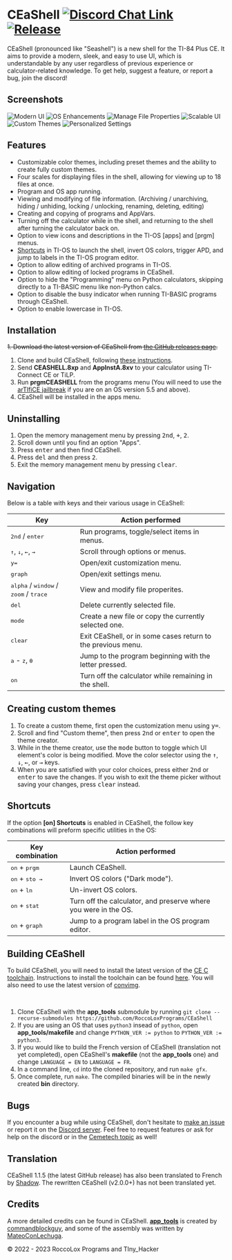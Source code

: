 # CEaShell [![Discord Chat Link](https://img.shields.io/discord/1012426214226530424?logo=discord)](https://discord.gg/RDTtu258fW) [![Release](https://img.shields.io/github/v/release/RoccoLoxPrograms/CEaShell?include_prereleases)](https://github.com/roccoloxprograms/shell/releases/latest)

CEaShell (pronounced like "Seashell") is a new shell for the TI-84 Plus CE. It aims to provide a modern, sleek, and easy to use UI, which is understandable by any user regardless of previous experience or calculator-related knowledge. To get help, suggest a feature, or report a bug, join the discord!

## Screenshots

![Modern UI](screenshots/shell.gif "Modern UI")    ![OS Enhancements](screenshots/osFileInfo.gif "OS Enhancements")
![Manage File Properties](screenshots/fileInfo.png "Manage File Properties")      ![Scalable UI](screenshots/scalableUI.gif "Scalable UI")
![Custom Themes](screenshots/customTheme.gif "Custom Themes")      ![Personalized Settings](screenshots/settings.gif "Personalized Settings")

## Features

* Customizable color themes, including preset themes and the ability to create fully custom themes.
* Four scales for displaying files in the shell, allowing for viewing up to 18 files at once.
* Program and OS app running.
* Viewing and modifying of file information. (Archiving / unarchiving, hiding / unhiding, locking / unlocking, renaming, deleting, editing)
* Creating and copying of programs and AppVars.
* Turning off the calculator while in the shell, and returning to the shell after turning the calculator back on.
* Option to view icons and descriptions in the TI-OS [apps] and [prgm] menus.
* [Shortcuts](#shortcuts) in TI-OS to launch the shell, invert OS colors, trigger APD, and jump to labels in the TI-OS program editor.
* Option to allow editing of archived programs in TI-OS.
* Option to allow editing of locked programs in CEaShell.
* Option to hide the "Programming" menu on Python calculators, skipping directly to a TI-BASIC menu like non-Python calcs.
* Option to disable the busy indicator when running TI-BASIC programs through CEaShell.
* Option to enable lowercase in TI-OS.

## Installation

~~1. Download the latest version of CEaShell from [the GitHub releases page](https://github.com/roccoloxprograms/CEaShell/releases/latest).~~
1. Clone and build CEaShell, following [these instructions](#building-ceashell).
2. Send **CEASHELL.8xp** and **AppInstA.8xv** to your calculator using TI-Connect CE or TiLP.
3. Run **prgmCEASHELL** from the programs menu (You will need to use the [arTIfiCE jailbreak](https://yvantt.github.io/arTIfiCE) if you are on an OS version 5.5 and above).
4. CEaShell will be installed in the apps menu.

## Uninstalling

1. Open the memory management menu by pressing <kbd>2nd</kbd>, <kbd>+</kbd>, <kbd>2</kbd>.
2. Scroll down until you find an option "Apps".
3. Press <kbd>enter</kbd> and then find CEaShell.
4. Press <kbd>del</kbd> and then press <kbd>2</kbd>.
5. Exit the memory management menu by pressing <kbd>clear</kbd>.

## Navigation

Below is a table with keys and their various usage in CEaShell:

| Key                                                                       | Action performed                                             |
|---------------------------------------------------------------------------|--------------------------------------------------------------|
| <kbd>2nd</kbd> / <kbd>enter</kbd>                                         | Run programs, toggle/select items in menus.                  |
| <kbd>↑</kbd>, <kbd>↓</kbd>, <kbd>←</kbd>, <kbd>→</kbd>                    | Scroll through options or menus.                             |
| <kbd>y=</kbd>                                                             | Open/exit customization menu.                                |
| <kbd>graph</kbd>                                                          | Open/exit settings menu.                                     |
| <kbd>alpha</kbd> / <kbd>window</kbd> / <kbd>zoom</kbd> / <kbd>trace</kbd> | View and modify file properites.                             |
| <kbd>del</kbd>                                                            | Delete currently selected file.                              |
| <kbd>mode</kbd>                                                           | Create a new file or copy the currently selected one.        |
| <kbd>clear</kbd>                                                          | Exit CEaShell, or in some cases return to the previous menu. |
| <kbd>a</kbd> - <kbd>z</kbd>, <kbd>θ</kbd>                                 | Jump to the program beginning with the letter pressed.       |
| <kbd>on</kbd>                                                             | Turn off the calculator while remaining in the shell.        |

## Creating custom themes

1. To create a custom theme, first open the customization menu using <kbd>y=</kbd>.
2. Scroll and find "Custom theme", then press <kbd>2nd</kbd> or <kbd>enter</kbd> to open the theme creator.
3. While in the theme creator, use the <kbd>mode</kbd> button to toggle which UI element's color is being modified. Move the color selector using the <kbd>↑</kbd>, <kbd>↓</kbd>, <kbd>←</kbd>, or <kbd>→</kbd> keys.
4. When you are satisfied with your color choices, press either <kbd>2nd</kbd> or <kbd>enter</kbd> to save the changes. If you wish to exit the theme picker without saving your changes, press <kbd>clear</kbd> instead.

## Shortcuts

If the option **[on] Shortcuts** is enabled in CEaShell, the follow key combinations will preform specific utilities in the OS:

| Key combination                  | Action performed                                                |
|----------------------------------|-----------------------------------------------------------------|
| <kbd>on</kbd> + <kbd>prgm</kbd>  | Launch CEaShell.                                                |
| <kbd>on</kbd> + <kbd>sto →</kbd> | Invert OS colors ("Dark mode").                                 |
| <kbd>on</kbd> + <kbd>ln</kbd>    | Un-invert OS colors.                                            |
| <kbd>on</kbd> + <kbd>stat</kbd>  | Turn off the calculator, and preserve where you were in the OS. |
| <kbd>on</kbd> + <kbd>graph</kbd> | Jump to a program label in the OS program editor.               |

## Building CEaShell

To build CEaShell, you will need to install the latest version of the [CE C toolchain](https://ce-programming.github.io/toolchain/index.html). Instructions to install the toolchain can be found [here](https://ce-programming.github.io/toolchain/static/getting-started.html#installing-the-ce-toolchain). You will also need to use the latest version of [convimg](https://github.com/mateoconlechuga/convimg).

<br />

1. Clone CEaShell with the **app_tools** submodule by running `git clone --recurse-submodules https://github.com/RoccoLoxPrograms/CEaShell`
2. If you are using an OS that uses `python3` insead of `python`, open **app_tools/makefile** and change `PYTHON_VER := python` to `PYTHON_VER := python3`.
3. If you would like to build the French version of CEaShell (translation not yet completed), open CEaShell's **makefile** (not the **app_tools** one) and change `LANGUAGE = EN` to `LANGUAGE = FR`.
4. In a command line, `cd` into the cloned repository, and run `make gfx`.
5. Once complete, run `make`. The compiled binaries will be in the newly created **bin** directory.


## Bugs

If you encounter a bug while using CEaShell, don't hesitate to [make an issue](https://github.com/RoccoLoxPrograms/CEaShell/issues) or report it on the [Discord server](https://discord.gg/RDTtu258fW).
Feel free to request features or ask for help on the discord or in the [Cemetech topic](https://ceme.tech/t18820) as well!

## Translation

CEaShell 1.1.5 (the latest GitHub release) has also been translated to French by [Shadow](https://github.com/Bryankaveen). The rewritten CEaShell (v2.0.0+) has not been translated yet.

## Credits

A more detailed credits can be found in CEaShell. [**app_tools**](https://github.com/commandblockguy/app_tools) is created by [commandblockguy](https://github.com/commandblockguy/), and some of the assembly was written by [MateoConLechuga](https://github.com/mateoconlechuga/).

© 2022 - 2023 RoccoLox Programs and TIny_Hacker
